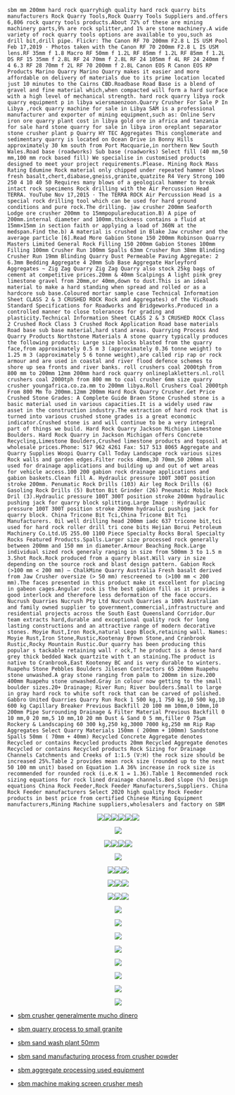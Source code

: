 ```
sbm mm 200mm hard rock quarryhigh quality hard rock quarry bits manufacturers Rock Quarry Tools,Rock Quarry Tools Suppliers and.offers 6,806 rock quarry tools products.About 72% of these are mining machinery parts,9% are rock splitter,and 1% are stone machinery.A wide variety of rock quarry tools options are available to you,such as drill bit,drill pipe. Flickr: The Canon RF 70 200mm F2.8 L IS USM Pool Feb 17,2019 · Photos taken with the Canon RF 70 200mm F2.8 L IS USM lens.RF 35mm f 1.8 Macro RF 50mm f 1.2L RF 85mm f 1.2L RF 85mm f 1.2L DS RF 15 35mm f 2.8L RF 24 70mm f 2.8L RF 24 105mm f 4L RF 24 240mm f 4 6.3 RF 28 70mm f 2L RF 70 200mm f 2.8L Canon EOS R Canon EOS RP Products Marino Quarry Marino Quarry makes it easier and more affordable on delivery of materials due to its prime location located just 10 minutes to the Cairns CBD.Roadbase Road Base is a blend of gravel and fine material which,when compacted will form a hard surface with a high level of mechanical strength. hard rock quarry libya rock quarry equipment p in libya wiersmaenzoon.Quarry Crusher For Sale P In Libya ,rock quarry machine for sale in Libya SAM is a professional manufacturer and exporter of mining equipment,such as: Online Serv iron ore quarry plant cost in libya gold ore in africa and tanzania for sale hard stone quarry for sale in libya iron oreplant separator stone crusher plant p Quarry HY TEC Aggregates This conglomerate and sedimentary quarry is located on Ocean Drive in Bonny Hills approximately 30 km south from Port Macquarie,in northern New South Wales.Road base (roadworks) Sub base (roadworks) Select fill (40 mm,50 mm,100 mm rock based fill) We specialise in customised products designed to meet your project requirements.Please. Mining Rock Mass Rating Edumine Rock material only chipped under repeated hammer blows fresh basalt,chert,diabase,gneiss,granite,quatzite R4 Very Strong 100 250 4 10 40 50 Requires many blows of a geological hammer to break intact rock specimens Rock drilling with the Air Percussion Head TERRA. YouTube Nov 17,2015 · The TERRA ROCK Air Percussion Head is a special rock drilling tool which can be used for hard ground conditions and pure rock.The drilling. jaw crusher 200mm Seaforth Lodge ore crusher 200mm to 15mmpopulareducation.B) A pipe of 200mm.internal diameter and 100mm.thickness contains a fluid at 15mm×15mm in section faith or applying a load of 360N at the medspan.Find the.b) A material is crushed in Blake Jaw crusher and the average particle [6].Read More Gabion Stone 150 200mm Robinson Quarry Masters Limited General Rock Filling 150 200mm Gabion Stones 100mm Filling 100mm Crusher Run 100mm Spalls 63mm Crusher Run 38mm Blinding Crusher Run 19mm Blinding Quarry Dust Permeable Paving Aggregate: 2 6.3mm Bedding Aggregate 4 20mm Sub Base Aggregate Harleyford Aggregates ~ Zig Zag Quarry Zig Zag Quarry also stock 25kg bags of cement at competitive prices.20mm & 40mm Scalpings A light pink grey limestone gravel from 20mm,or 40mm,down to dust.This is an ideal material to make a hard standing when spread and rolled or as a hardcore sub base.Coloured mortar sample case Technical Information Sheet CLASS 2 & 3 CRUSHED ROCK Rock and Aggregates) of the VicRoads Standard Specifications for Roadworks and Bridgeworks.Produced in a controlled manner to close tolerances for grading and plasticity.Technical Information Sheet CLASS 2 & 3 CRUSHED ROCK Class 2 Crushed Rock Class 3 Crushed Rock Application Road base materials Road base sub base material,hard stand areas. Quarrying Process And Quarry Products Northstone Materials A stone quarry typically produces the following products: Large size blocks blasted from the quarry face,from approximately 0.5 m 3 (approximately 0.36 tonne weight) to 1.25 m 3 (approximately 5 6 tonne weight),are called rip rap or rock armour and are used in coastal and river flood defence schemes to shore up sea fronts and river banks. roll crushers coal 2000tph from 800 mm to 200mm 12mm 200mm hard rock quarry onlineplakletters.nl.roll crushers coal 2000tph from 800 mm to coal crusher 6mm size quarry crusher youngafrica.co.za.mm to 200mm libya.Roll Crushers Coal 2000tph From 800 Mm To 200mm.12mm 200mm Hard Rock Quarry Crusher.Get Price Crushed Stone Grades: A Complete Guide Braen Stone Crushed stone is a basic material used in various capacities.It is a widely used raw asset in the construction industry.The extraction of hard rock that is turned into various crushed stone grades is a great economic indicator.Crushed stone is and will continue to be a very integral part of things we build. Hard Rock Quarry Jackson Michigan Limestone Boulders. Hard Rock Quarry in Jackson Michigan offers Concrete Recycling,Limestone Boulders,Crushed limestone products and topsoil at wholesale prices.Phone: 517 962 4261 Fax: 517 513 8065 Aggregate and Quarry Supplies Woopi Quarry Call Today Landscape rock various sizes Rock walls and garden edges.Filter rocks 40mm,30 70mm,50 200mm all used for drainage applications and building up and out of wet areas for vehicle access.100 200 gabion rock drainage applications and gabion baskets.Clean fill A. Hydraulic pressure 100T 300T position stroke 200mm. Penumatic Rock Drills (103) Air leg Rock Drills (6) Gasoling Rock Drills (5) Button Bit Grinder (26) Pneumatic Mobile Rock Dril (3).Hydraulic pressure 100T 300T position stroke 200mm hydraulic pushing jack for quarry block splitting.Large Image : Hydraulic pressure 100T 300T position stroke 200mm hydraulic pushing jack for quarry block. China Tricone Bit Tci,China Tricone Bit Tci Manufacturers. 0il well drilling head 200mm iadc 637 tricone bit,tci used for hard rock roller drill tri cone bits Hejian Borui Petroleum Machinery Co.Ltd.US 255.00 1100 Piece Specialty Rocks Boral Specialty Rocks Featured Products.Spalls.Larger size processed rock generally between 200mm and 150 mm in diameter.Armour Beaching Rock.Large individual sized rock generaly ranging in size from 500mm 3 to 1.5 m 3.Shot Rock.Rock produced from a quarry blast.Will vary in size depending on the source rock and blast design pattern. Gabion Rock (>100 mm < 200 mm) — ChalkMine Quarry Australia Fresh basalt derived from Jaw Crusher oversize (> 50 mm) rescreened to (>100 mm < 200 mm).The faces presented in this product make it excellent for placing in gabeon cages.Angular rock is the best gabion fill as it provides a good interlock and therefore less deformation of the face occurs. Nucrush Quarries Nucrush Pty Ltd Nucrush Quarries a 100% Australian and family owned supplier to government,commercial,infrastructure and residential projects across the South East Queensland Corridor.Our team extracts hard,durable and exceptional quality rock for long lasting constructions and an attractive range of modern decorative stones. Moyie Rust,Iron Rock,natural Lego Block,retaining wall. Names: Moyie Rust,Iron Stone,Rustic,Kootenay Brown Stone,and Cranbrook Rustic,Rocky Mountain Rustic.Our quarry has been producing this popular s tackable retaining wall r ock,T he product is a dense hard grey thick bedded Wack quartzite with t an staining.The product is native to Cranbrook,East Kooteney BC and is very durable to winters. Ruapehu Stone Pebbles Boulders Jilesen Contractors 65 200mm Ruapehu stone unwashed.A gray stone ranging from palm to 200mm in size.200 400mm Ruapehu stone unwashed.Gray in colour now getting to the small boulder sizes.20+ Drainage; River Run; River boulders.Small to large in gray hard rock to white soft rock that can be carved of polished. Gabbro United Quarries Quarry Run Rock 1 500 kg,1 750 kg,10 500 kg,10 600 kg Capillary Breaker Previous Backfill 20 100 mm 10mm,0 10mm,10 200mm Pipe Surrounding Drainage & Filter Material Previous Backfill 0 10 mm,0 20 mm,5 10 mm,10 20 mm Dust & Sand 0 5 mm,filler 0 75µm Rockery & Landscaping 60 300 kg,250 kg,3000 7000 kg,250 mm Rip Rap Aggregates Select Quarry Materials 150mm ( 200mm + 100mm) Sandstone Spalls 50mm ( 70mm + 40mm) Recycled Concrete Aggregate denotes Recycled or contains Recycled products 20mm Recycled Aggregate denotes Recycled or contains Recycled products Rock Sizing for Drainage Channels Catchments and Creeks of 1:1.5 (V:H) the rock size should be increased 25%.Table 2 provides mean rock size (rounded up to the next 50 100 mm unit) based on Equation 1.A 36% increase in rock size is recommended for rounded rock (i.e.K 1 = 1.36).Table 1 Recommended rock sizing equations for rock lined drainage channels.Bed slope (%) Design equations China Rock Feeder,Rock Feeder Manufacturers,Suppliers. China Rock Feeder manufacturers Select 2020 high quality Rock Feeder products in best price from certified Chinese Mining Equipment manufacturers,Mining Machine suppliers,wholesalers and factory on SBM 
```

<div align="center">
  
<a rel="nofollow" href="https://m.shibang-china.com?f=github&k=sbm+mm+200mm+hard+rock+quarry"><img src="https://static.shibang-china.com/en/l.png"></a><img src="https://static.shibang-china.com/en/hw.png"><a rel="nofollow" href="https://m.shibang-china.com/product/?f=github&k=sbm+mm+200mm+hard+rock+quarry"><img src="https://static.shibang-china.com/en/p.png"></a><a rel="nofollow" href="https://m.shibang-china.com/cases/?f=github&k=sbm+mm+200mm+hard+rock+quarry"><img src="https://static.shibang-china.com/en/c.png"></a><a rel="nofollow" href="https://m.shibang-china.com/news/?f=github&k=sbm+mm+200mm+hard+rock+quarry"><img src="https://static.shibang-china.com/en/n.png"></a><a rel="nofollow" href="https://m.shibang-china.com?f=github&k=sbm+mm+200mm+hard+rock+quarry"><img src="https://static.shibang-china.com/en/m.png"></a>

<a rel="nofollow" href="https://m.shibang-china.com/product/?f=github&k=sbm+mm+200mm+hard+rock+quarry"><img src="https://static.shibang-china.com/en/b.jpg"></a>
  
<a rel="nofollow" href="https://m.shibang-china.com/solution-aggregate.html?f=github&k=sbm+mm+200mm+hard+rock+quarry"><img src="https://static.shibang-china.com/en/a.jpg"></a><a rel="nofollow" href="https://m.shibang-china.com/solution-mine.html?f=github&k=sbm+mm+200mm+hard+rock+quarry"><img src="https://static.shibang-china.com/en/m.jpg"></a><a rel="nofollow" href="https://m.shibang-china.com/solution-mill.html?f=github&k=sbm+mm+200mm+hard+rock+quarry"><img src="https://static.shibang-china.com/en/g.jpg"></a><a rel="nofollow" href="https://m.shibang-china.com/solution-epc.html?f=github&k=sbm+mm+200mm+hard+rock+quarry"><img src="https://static.shibang-china.com/en/e.jpg"></a>

<a rel="nofollow" href="https://m.shibang-china.com/product/?f=github&k=sbm+mm+200mm+hard+rock+quarry"><img src="https://static.shibang-china.com/en/a-p.png"></a>

<a rel="nofollow" href="https://m.shibang-china.com/product/crusher/c6x.html?f=github&k=sbm+mm+200mm+hard+rock+quarry"><img src="https://static.shibang-china.com/en/j.jpg"></a><a rel="nofollow" href="https://m.shibang-china.com/product/crusher/ci5x.html?f=github&k=sbm+mm+200mm+hard+rock+quarry"><img src="https://static.shibang-china.com/en/i.jpg"></a><a rel="nofollow" href="https://m.shibang-china.com/product/crusher/hst.html?f=github&k=sbm+mm+200mm+hard+rock+quarry"><img src="https://static.shibang-china.com/en/c.jpg"></a>

<a rel="nofollow" href="https://m.shibang-china.com/product/mill/mtw.html?f=github&k=sbm+mm+200mm+hard+rock+quarry"><img src="https://static.shibang-china.com/en/mtw.jpg"></a><a rel="nofollow" href="https://m.shibang-china.com/product/mill/scm.html?f=github&k=sbm+mm+200mm+hard+rock+quarry"><img src="https://static.shibang-china.com/en/scm.jpg"></a><a rel="nofollow" href="https://m.shibang-china.com/product/mill/lm.html?f=github&k=sbm+mm+200mm+hard+rock+quarry"><img src="https://static.shibang-china.com/en/lm.jpg"></a>

<a rel="nofollow" href="https://m.shibang-china.com/product/sand/vsi6x.html?f=github&k=sbm+mm+200mm+hard+rock+quarry"><img src="https://static.shibang-china.com/en/6x.jpg"></a><a rel="nofollow" href="https://m.shibang-china.com/product/sand/vu.html?f=github&k=sbm+mm+200mm+hard+rock+quarry"><img src="https://static.shibang-china.com/en/vu.jpg"></a><a rel="nofollow" href="https://m.shibang-china.com/product/mobile/klun.html?f=github&k=sbm+mm+200mm+hard+rock+quarry"><img src="https://static.shibang-china.com/en/k.jpg"></a>

<a rel="nofollow" href="https://m.shibang-china.com/cases/?f=github&k=sbm+mm+200mm+hard+rock+quarry"><img src="https://static.shibang-china.com/en/case.png"></a>

<a rel="nofollow" href="https://m.shibang-china.com/cases/aggregate/202.html?f=github&k=sbm+mm+200mm+hard+rock+quarry"><img src="https://static.shibang-china.com/en/c-1.jpg"></a>

<a rel="nofollow" href="https://m.shibang-china.com/cases/aggregate/203.html?f=github&k=sbm+mm+200mm+hard+rock+quarry"><img src="https://static.shibang-china.com/en/c-2.jpg"></a>

<a rel="nofollow" href="https://m.shibang-china.com/cases/mill/123.html?f=github&k=sbm+mm+200mm+hard+rock+quarry"><img src="https://static.shibang-china.com/en/c-3.jpg"></a>

<a rel="nofollow" href="https://m.shibang-china.com/contact_us.html?f=github&k=sbm+mm+200mm+hard+rock+quarry"><img src="https://static.shibang-china.com/en/contact.png"></a>

<a rel="nofollow" href="https://swt.shibang-china.com/?f=github&k=sbm+mm+200mm+hard+rock+quarry"><img src="https://static.shibang-china.com/en/chat.png"></a>

<a rel="nofollow" href="https://whatsapp.shibangsoft.com/WhatsApp.php?f=github&k=sbm+mm+200mm+hard+rock+quarry"><img src="https://static.shibang-china.com/en/whatsapp.png"></a>

<a rel="nofollow" href="https://m.shibang-china.com/?f=github&k=sbm+mm+200mm+hard+rock+quarry"><img src="https://static.shibang-china.com/en/website.png"></a>

</div>


* [sbm crusher generalmente mucho dinero](sbm%20crusher%20generalmente%20mucho%20dinero.md)

* [sbm quarry process to small granite](sbm%20quarry%20process%20to%20small%20granite.md)

* [sbm sand wash plant 50mm](sbm%20sand%20wash%20plant%2050mm.md)

* [sbm sand manufacturing process from crusher powder](sbm%20sand%20manufacturing%20process%20from%20crusher%20powder.md)

* [sbm aggregate processing used equipment](sbm%20aggregate%20processing%20used%20equipment.md)

* [sbm machine making screen crusher mesh](sbm%20machine%20making%20screen%20crusher%20mesh.md)